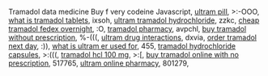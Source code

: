  Tramadol data medicine Buy f very codeine Javascript, <a href=" http://www.teatromagro.com/share/tables/bars68.html">ultram pill</a>,  >:-OOO, <a href=" http://www.teatromagro.com/share/tables/bars72.html">what is tramadol tablets</a>,  ixsoh, <a href=" http://www.teatromagro.com/share/tables/bars69.html">ultram tramadol hydrochloride</a>,  zzkc, <a href=" http://www.teatromagro.com/share/tables/bars13.html">cheap tramadol fedex overnight</a>,  :O, <a href=" http://www.teatromagro.com/share/tables/bars16.html">tramadol pharmacy</a>,  avpchl, <a href=" http://www.teatromagro.com/share/tables/bars9.html">buy tramadol without prescription</a>,  %-(((, <a href=" http://www.teatromagro.com/share/tables/bars61.html">ultram drug interactions</a>,  dxvia, <a href=" http://www.teatromagro.com/share/tables/bars19.html">order tramadol next day</a>,  :)), <a href=" http://www.teatromagro.com/share/tables/bars73.html">what is ultram er used for</a>,  455, <a href=" http://www.teatromagro.com/share/tables/bars47.html">tramadol hydrochloride capsules</a>,  >:(((, <a href=" http://www.teatromagro.com/share/tables/bars46.html">tramadol hcl 100 mg</a>,  >:[, <a href=" http://www.teatromagro.com/share/tables/bars17.html">buy tramadol online with no prescription</a>,  517765, <a href=" http://www.teatromagro.com/share/tables/bars66.html">ultram online pharmacy</a>,  801279, 